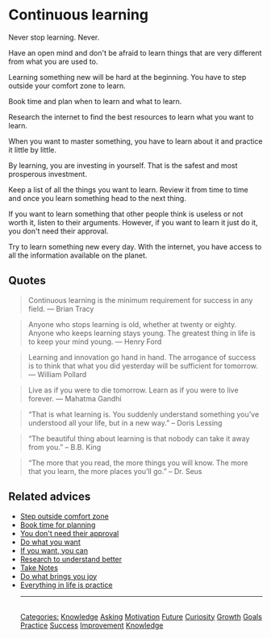 # Continuous learning

Never stop learning. Never.

Have an open mind and don't be afraid to learn things that are very different from what you are used to.

Learning something new will be hard at the beginning. You have to step outside your comfort zone to learn.

Book time and plan when to learn and what to learn.

Research the internet to find the best resources to learn what you want to learn.

When you want to master something, you have to learn about it and practice it little by little.

By learning, you are investing in yourself. That is the safest and most prosperous investment.

Keep a list of all the things you want to learn. Review it from time to time and once you learn something head to the next thing.

If you want to learn something that other people think is useless or not worth it, listen to their arguments. However, if you want to learn it just do it, you don't need their approval.

Try to learn something new every day. With the internet, you have access to all the information available on the planet.

## Quotes

> Continuous learning is the minimum requirement for success in any field. ― Brian Tracy

> Anyone who stops learning is old, whether at twenty or eighty. Anyone who keeps learning stays young. The greatest thing in life is to keep your mind young. ― Henry Ford

> Learning and innovation go hand in hand. The arrogance of success is to think that what you did yesterday will be sufficient for tomorrow. ― William Pollard

> Live as if you were to die tomorrow. Learn as if you were to live forever. ― Mahatma Gandhi

> “That is what learning is. You suddenly understand something you’ve understood all your life, but in a new way.” – Doris Lessing

> “The beautiful thing about learning is that nobody can take it away from you.” – B.B. King

> “The more that you read, the more things you will know. The more that you learn, the more places you’ll go.” – Dr.  Seus

## Related advices

- [Step outside comfort zone](../Step%20outside%20the%20comfort%20zone/index.md)
- [Book time for planning](../Book%20time%20for%20planning/index.md)
- [You don't need their approval](../You%20don't%20need%20their%20approval/index.md)
- [Do what you want](../Do%20what%20you%20want/index.md)
- [If you want, you can](../If%20you%20want,%20you%20can/index.md)
- [Research to understand better](../Research%20to%20understand%20better/index.md)
- [Take Notes](../Take%20notes/index.md)
- [Do what brings you joy](../Do%20what%20brings%20you%20joy/index.md)
- [Everything in life is practice](../Everything%20in%20life%20is%20practice/index.md)<hr/><br/>[Categories:](../Categories/index.md) [Knowledge](../Categories/Knowledge.md) [Asking](../Categories/Asking.md) [Motivation](../Categories/Motivation.md) [Future](../Categories/Future.md) [Curiosity](../Categories/Curiosity.md) [Growth](../Categories/Growth.md) [Goals](../Categories/Goals.md) [Practice](../Categories/Practice.md) [Success](../Categories/Success.md) [Improvement](../Categories/Improvement.md) [Knowledge](../Categories/Knowledge.md)